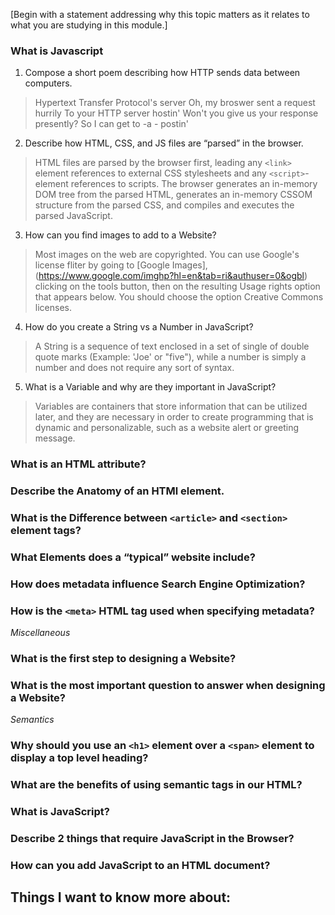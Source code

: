 
[Begin with a statement addressing why this topic matters as it relates to what you are studying in this module.]

### What is Javascript
1. Compose a short poem describing how HTTP sends data between computers.

> Hypertext Transfer Protocol's server
Oh, my broswer sent a request hurrily
To your HTTP server hostin'
Won't you give us your response presently?
So I can get to -a - postin'

2. Describe how HTML, CSS, and JS files are “parsed” in the browser.
> HTML files are parsed by the browser first, leading any `<link>` element references to external CSS stylesheets and any `<script>`-element references to scripts. The browser generates an in-memory DOM tree from the parsed HTML, generates an in-memory CSSOM structure from the parsed CSS, and compiles and executes the parsed JavaScript.

3. How can you find images to add to a Website?
> Most images on the web are copyrighted. You can use Google's license fliter by going to [Google Images],(https://www.google.com/imghp?hl=en&tab=ri&authuser=0&ogbl) clicking on the tools button, then on the resulting Usage rights option that appears below. You should choose the option Creative Commons licenses.

4. How do you create a String vs a Number in JavaScript?
> A String is a sequence of text enclosed in a set of single of double quote marks (Example: 'Joe' or "five"), while a number is simply a number and does not require any sort of syntax. 

5. What is a Variable and why are they important in JavaScript?
> Variables are containers that store information that can be utilized later, and they are necessary in order to create programming that is dynamic and personalizable, such as a website alert or greeting message.

### What is an HTML attribute?

### Describe the Anatomy of an HTMl element.

### What is the Difference between `<article>` and `<section>` element tags?

### What Elements does a “typical” website include?

### How does metadata influence Search Engine Optimization?

### How is the `<meta>` HTML tag used when specifying metadata?

*Miscellaneous*


### What is the first step to designing a Website?

### What is the most important question to answer when designing a Website?

*Semantics*

### Why should you use an `<h1>` element over a `<span>` element to display a top level heading?

### What are the benefits of using semantic tags in our HTML?

### What is JavaScript?

### Describe 2 things that require JavaScript in the Browser?

### How can you add JavaScript to an HTML document?


## Things I want to know more about: